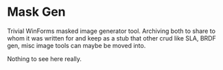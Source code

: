 # Mask Gen

Trivial WinForms masked image generator tool. Archiving both to share to whom it was written for and keep as a stub that other crud like SLA, BRDF gen, misc image tools can maybe be moved into.

Nothing to see here really.